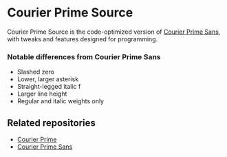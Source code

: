 # Courier Prime Source

Courier Prime Source is the code-optimized version of [Courier Prime Sans](https://github.com/quoteunquoteapps/CourierPrimeSans), with tweaks and features designed for programming.

### Notable differences from Courier Prime Sans

- Slashed zero
- Lower, larger asterisk
- Straight-legged italic f
- Larger line height
- Regular and italic weights only

## Related repositories

- [Courier Prime](https://github.com/quoteunquoteapps/CourierPrime)
- [Courier Prime Sans](https://github.com/quoteunquoteapps/CourierPrimeSans)

